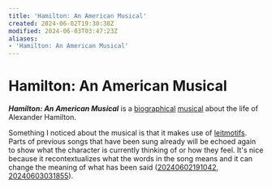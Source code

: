 ```yaml
---
title: 'Hamilton: An American Musical'
created: 2024-06-02T19:30:38Z
modified: 2024-06-03T03:47:23Z
aliases:
- 'Hamilton: An American Musical'
---
```


# Hamilton: An American Musical

_**Hamilton: An American Musical**_ is a [biographical](../indices/biography.md) [musical](../indices/musicals.md) about the life of Alexander Hamilton.

Something I noticed about the musical is that it makes use of [leitmotifs](leitmotif.md). Parts of previous songs that have been sung already will be echoed again to show what the character is currently thinking of or how they feel. It's nice because it recontextualizes what the words in the song means and it can change the meaning of what has been said ([20240602191042](../entries/20240602191042.md), [20240603031855](../entries/20240603031855.md)).
